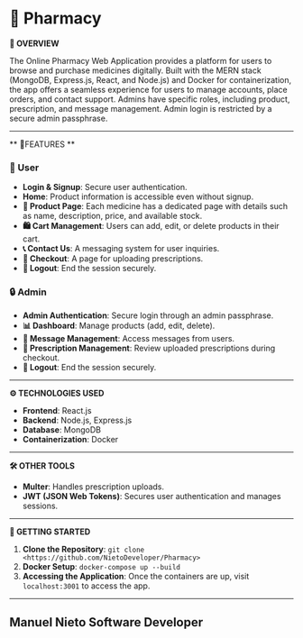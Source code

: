 # 🏥 **Pharmacy**

**📄 OVERVIEW**

The Online Pharmacy Web Application provides a platform for users to browse and purchase medicines digitally. Built with the MERN stack (MongoDB, Express.js, React, and Node.js) and Docker for containerization, the app offers a seamless experience for users to manage accounts, place orders, and contact support. Admins have specific roles, including product, prescription, and message management. Admin login is restricted by a secure admin passphrase.

---

**  🔑FEATURES **

### **👤 User**
- **Login & Signup**: Secure user authentication.
- **Home**: Product information is accessible even without signup.
- **🛒 Product Page**: Each medicine has a dedicated page with details such as name, description, price, and available stock.
- **🛍️ Cart Management**: Users can add, edit, or delete products in their cart.
- **📞 Contact Us**: A messaging system for user inquiries.
- **📝 Checkout**: A page for uploading prescriptions.
- **🚪 Logout**: End the session securely.

### **🔒 Admin**
- **Admin Authentication**: Secure login through an admin passphrase.
- **📊 Dashboard**: Manage products (add, edit, delete).
- **📩 Message Management**: Access messages from users.
- **🧾 Prescription Management**: Review uploaded prescriptions during checkout.
- **🚪 Logout**: End the session securely.

---

**⚙️ TECHNOLOGIES USED**

- **Frontend**: React.js
- **Backend**: Node.js, Express.js
- **Database**: MongoDB
- **Containerization**: Docker

---

**🛠️ OTHER TOOLS**

- **Multer**: Handles prescription uploads.
- **JWT (JSON Web Tokens)**: Secures user authentication and manages sessions.

---

**🚀 GETTING STARTED**

1. **Clone the Repository**: `git clone <https://github.com/NietoDeveloper/Pharmacy>`
2. **Docker Setup**: `docker-compose up --build`
3. **Accessing the Application**: Once the containers are up, visit `localhost:3001` to access the app.

---

## Manuel Nieto Software Developer